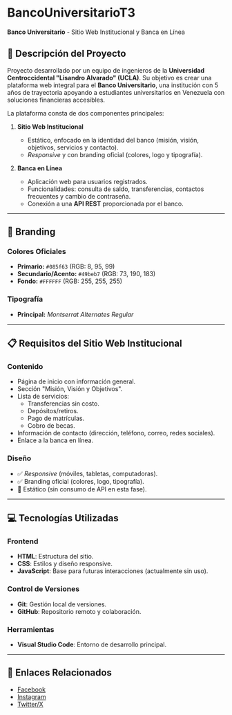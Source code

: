 # BancoUniversitarioT3

**Banco Universitario** - Sitio Web Institucional y Banca en Línea  

## 📌 Descripción del Proyecto  
Proyecto desarrollado por un equipo de ingenieros de la **Universidad Centroccidental "Lisandro Alvarado" (UCLA)**. Su objetivo es crear una plataforma web integral para el **Banco Universitario**, una institución con 5 años de trayectoria apoyando a estudiantes universitarios en Venezuela con soluciones financieras accesibles.  

La plataforma consta de dos componentes principales:  

1. **Sitio Web Institucional**  
   - Estático, enfocado en la identidad del banco (misión, visión, objetivos, servicios y contacto).  
   - *Responsive* y con branding oficial (colores, logo y tipografía).  

2. **Banca en Línea**  
   - Aplicación web para usuarios registrados.  
   - Funcionalidades: consulta de saldo, transferencias, contactos frecuentes y cambio de contraseña.  
   - Conexión a una **API REST** proporcionada por el banco.  

---

## 🎨 Branding  
### Colores Oficiales  
- **Primario:** `#085f63` (RGB: 8, 95, 99)  
- **Secundario/Acento:** `#49beb7` (RGB: 73, 190, 183)  
- **Fondo:** `#FFFFFF` (RGB: 255, 255, 255)  

### Tipografía  
- **Principal:** *Montserrat Alternates Regular*  

---

## 📋 Requisitos del Sitio Web Institucional  
### Contenido  
- Página de inicio con información general.  
- Sección "Misión, Visión y Objetivos".  
- Lista de servicios:  
  - Transferencias sin costo.  
  - Depósitos/retiros.  
  - Pago de matrículas.  
  - Cobro de becas.  
- Información de contacto (dirección, teléfono, correo, redes sociales).  
- Enlace a la banca en línea.  

### Diseño  
- ✅ *Responsive* (móviles, tabletas, computadoras).  
- ✅ Branding oficial (colores, logo, tipografía).  
- 🔴 Estático (sin consumo de API en esta fase).  

---

## 💻 Tecnologías Utilizadas  
### Frontend  
- **HTML**: Estructura del sitio.  
- **CSS**: Estilos y diseño responsive.  
- **JavaScript**: Base para futuras interacciones (actualmente sin uso).  

### Control de Versiones  
- **Git**: Gestión local de versiones.  
- **GitHub**: Repositorio remoto y colaboración.  

### Herramientas  
- **Visual Studio Code**: Entorno de desarrollo principal.  

---

## 🔗 Enlaces Relacionados  
- [Facebook](https://www.facebook.com/bancouniversitariove)  
- [Instagram](https://www.instagram.com/bancouniversitariove)  
- [Twitter/X](https://twitter.com/bancouniversitariove)  